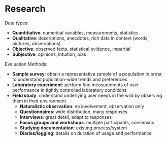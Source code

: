 # Research

Data types:

- **Quantitiative**: numerical variables, measurements, statistics
- **Qualitative**: descriptions, anecdotes, rich data in context (words, pictures, observations)
- **Objective**: observed facts, statistical evidence, impartial
- **Subjective**: opinions, intuition, bias

Evaluation Methods:

- **Sample survey**: obtain a representative sample of a population in order to understand population-wide trends and preferences
- **Laboratory experiment**: perform fine measurements of user performance in tightly controlled laboratory conditions
- **Field study**: understand underlying user needs in the wild by observing them in their environment
  - **Naturalistic observation**: no involvement, observation only
  - **Questionnaires**: wide distribution, many responses
  - **Interviews**: great detail, adapt to responses
  - **Focus groups and workshops**: multiple participants, consensus
  - **Studying documentation**: existing process/system
  - **Diaries/logging**: details on duration of usage and performance
